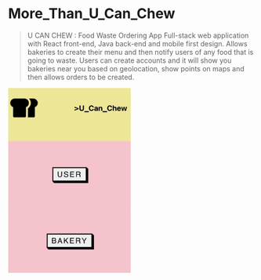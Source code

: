 # More_Than_U_Can_Chew
>U CAN CHEW : Food Waste Ordering App Full-stack web application with React front-end, Java back-end and mobile first design. Allows bakeries to create their menu and then notify users of any food that is going to waste. Users can create accounts and it will show you bakeries near you based on geolocation, show points on maps and then allows orders to be created. 
<img src="Images/mtyccScreenshotHomepage.jpg" width="250px" >
